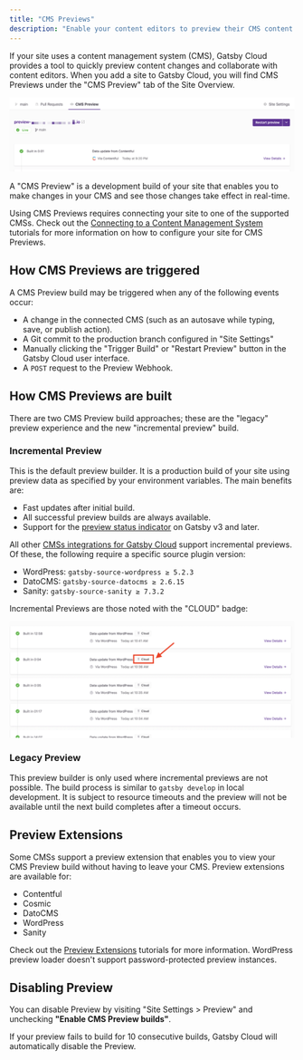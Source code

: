 ```yaml
---
title: "CMS Previews"
description: "Enable your content editors to preview their CMS content changes from Gatsby Cloud"
---
```


If your site uses a content management system (CMS), Gatsby Cloud provides a tool to quickly preview content changes and collaborate with content editors. When you add a site to Gatsby Cloud, you will find CMS Previews under the "CMS Preview" tab of the Site Overview.

![CMS Preview tab on Gatsby Cloud](../../images/cms-preview.png)

A "CMS Preview" is a development build of your site that enables you to make changes in your CMS and see those changes take effect in real-time.

Using CMS Previews requires connecting your site to one of the supported CMSs. Check out the [Connecting to a Content Management System](https://support.gatsbyjs.com/hc/en-us/sections/360011112314-Connecting-to-a-Content-Management-System) tutorials for more information on how to configure your site for CMS Previews.

## How CMS Previews are triggered

A CMS Preview build may be triggered when any of the following events occur:

- A change in the connected CMS (such as an autosave while typing, save, or publish action).
- A Git commit to the production branch configured in "Site Settings"
- Manually clicking the "Trigger Build" or "Restart Preview" button in the Gatsby Cloud user interface.
- A `POST` request to the Preview Webhook.

## How CMS Previews are built

There are two CMS Preview build approaches; these are the "legacy" preview experience and the new "incremental preview" build.

### Incremental Preview

This is the default preview builder. It is a production build of your site using preview data as specified by your environment variables. The main benefits are:

- Fast updates after initial build.
- All successful preview builds are always available.
- Support for the [preview status indicator](/docs/reference/release-notes/v3.6/#preview-status-indicator) on Gatsby v3 and later.

All other [CMSs integrations for Gatsby Cloud](https://support.gatsbyjs.com/hc/en-us/sections/360011112314-Connecting-to-a-Content-Management-System) support incremental previews. Of these, the following require a specific source plugin version:

- WordPress: `gatsby-source-wordpress ≥ 5.2.3`
- DatoCMS: `gatsby-source-datocms ≥ 2.6.15`
- Sanity: `gatsby-source-sanity ≥ 7.3.2`

Incremental Previews are those noted with the "CLOUD" badge:

![Incremental preview cloud badge](../../images/incremental-preview-cloud-badge.png)

### Legacy Preview

This preview builder is only used where incremental previews are not possible. The build process is similar to `gatsby develop` in local development. It is subject to resource timeouts and the preview will not be available until the next build completes after a timeout occurs.

## Preview Extensions

Some CMSs support a preview extension that enables you to view your CMS Preview build without having to leave your CMS. Preview extensions are available for:

- Contentful
- Cosmic
- DatoCMS
- WordPress
- Sanity

Check out the [Preview Extensions](https://support.gatsbyjs.com/hc/en-us/sections/360012244833) tutorials for more information. WordPress preview loader doesn't support password-protected preview instances.

## Disabling Preview

You can disable Preview by visiting "Site Settings > Preview" and unchecking **"Enable CMS Preview builds"**.

If your preview fails to build for 10 consecutive builds, Gatsby Cloud will automatically disable the Preview.











